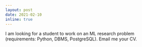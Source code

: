 ```yaml
---
layout: post
date: 2021-02-10
inline: true
---
```


I am looking for a student to work on an ML research problem (requirements: Python, DBMS, PostgreSQL). Email me your CV.
